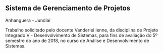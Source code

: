 ## Sistema de Gerenciamento de Projetos

Anhanguera - Jundiaí

Trabalho solicitado pelo docente Vanderlei Ienne, da disciplina de Projeto Integrado V - Desenvolvimento de Sistemas, para fins de avaliação do 5º semestre do ano de 2018, no curso de  Análise e Desenvolvimento de Sistemas.
